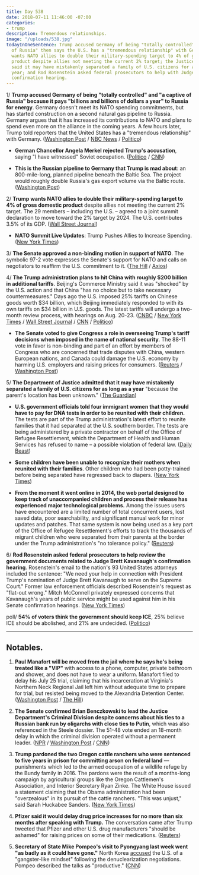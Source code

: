 ```yaml
---
title: Day 538
date: 2018-07-11 11:46:00 -07:00
categories:
- trump
description: Tremendous relationships.
image: "/uploads/538.jpg"
todayInOneSentence: Trump accused Germany of being "totally controlled" and "a captive
  of Russia" then says the U.S. has a "tremendous relationship" with Germany; Trump
  wants NATO allies to double their military-spending target to 4% of gross domestic
  product despite allies not meeting the current 2% target; the Justice Department
  said it may have mistakenly separated a family of U.S. citizens for as long as a
  year; and Rod Rosenstein asked federal prosecutors to help with Judge Kavanaugh's
  confirmation hearing.
---
```


1/ **Trump accused Germany of being "totally controlled" and "a captive of Russia" because it pays "billions and billions of dollars a year" to Russia for energy**. Germany doesn't meet its NATO spending commitments, but has started construction on a second natural gas pipeline to Russia. Germany argues that it has increased its contributions to NATO and plans to spend even more on the alliance in the coming years. A few hours later, Trump told reporters that the United States has a "tremendous relationship" with Germany. ([Washington Post](https://www.washingtonpost.com/world/europe/trump-says-germanyis-captive-to-russia-in-fiery-opening-salvo-against-nato/2018/07/11/56aa7174-7f0a-11e8-a63f-7b5d2aba7ac5_story.html?utm_term=.c96100d08ba3) / [NBC News](https://www.nbcnews.com/news/world/trump-blasts-nato-allies-says-germany-captive-russia-n890471) / [Politico](https://www.politico.com/story/2018/07/11/trump-merkel-germany-comment-nato-summit-709311))

* **German Chancellor Angela Merkel rejected Trump's accusation**, saying "I have witnessed" Soviet occupation. ([Politico](https://www.politico.eu/article/merkel-hits-back-at-trumps-attack-i-remember-soviet-occupation/) / [CNN](https://www.cnn.com/2018/07/11/politics/angela-merkel-east-germany-nato-trump/index.html))

* **This is the Russian pipeline to Germany that Trump is mad about**: an 800-mile-long, planned pipeline beneath the Baltic Sea. The project would roughly double Russia's gas export volume via the Baltic route. ([Washington Post](https://www.washingtonpost.com/news/worldviews/wp/2018/07/11/the-russian-pipeline-to-germany-that-trump-is-so-mad-about-explained/))

2/ **Trump wants NATO allies to double their military-spending target to 4% of gross domestic product** despite allies not meeting the current 2% target. The 29 members – including the U.S. – agreed to a joint summit declaration to move toward the 2% target by 2024. The U.S. contributes 3.5% of its GDP. ([Wall Street Journal](https://www.wsj.com/articles/trump-calls-for-allies-to-increase-defense-spending-at-start-of-nato-summit-1531297516))

* **NATO Summit Live Updates**: Trump Pushes Allies to Increase Spending. ([New York Times](https://www.nytimes.com/2018/07/11/world/europe/trump-nato-live-updates.html))

3/ **The Senate approved a non-binding motion in support of NATO**. The symbolic 97-2 vote expresses the Senate's support for NATO and calls on negotiators to reaffirm the U.S. commitment to it. ([The Hill](http://thehill.com/homenews/administration/396399-senate-overwhelmingly-passes-resolution-supporting-nato-as-trump) / [Axios](https://www.axios.com/senate-trump-vote-supporting-nato--d1718d5b-b55a-4828-914a-21dd1f52032d.html))

4/ **The Trump administration plans to hit China with roughly $200 billion in additional tariffs**. Beijing's Commerce Ministry said it was "shocked" by the U.S. action and that China "has no choice but to take necessary countermeasures." Days ago the U.S. imposed 25% tariffs on Chinese goods worth $34 billion, which Beijing immediately responded to with its own tariffs on $34 billion in U.S. goods. The latest tariffs will undergo a two-month review process, with hearings on Aug. 20-23. ([CNBC](https://www.cnbc.com/2018/07/10/white-house-releases-list-of-goods-hit-by-200-billion-in-tariffs.html) / [New York Times](https://www.nytimes.com/2018/07/10/us/politics/trump-china-trade-war.html) / [Wall Street Journal](https://www.wsj.com/articles/shocked-by-latest-u-s-tariffs-beijing-seeks-retaliatory-action-1531313522) / [CNN](https://www.cnn.com/2018/07/10/politics/ustr-new-china-tariffs-trump/index.html) / [Politico](https://www.politico.com/story/2018/07/10/trump-china-trade-tariffs-708707))

* **The Senate voted to give Congress a role in overseeing Trump's tariff decisions when imposed in the name of national security**. The 88-11 vote in favor is non-binding and part of an effort by members of Congress who are concerned that trade disputes with China, western European nations, and Canada could damage the U.S. economy by harming U.S. employers and raising prices for consumers. ([Reuters](https://www.reuters.com/article/us-usa-trade-congress-vote/u-s-senate-backs-non-binding-measure-seeking-congressional-tariff-role-idUSKBN1K12IB) / [Washington Post](https://www.washingtonpost.com/business/economy/in-symbolic-rebuke-senate-votes-to-seek-congressional-role-in-president-trumps-tariff-decisions/2018/07/11/def7d556-851a-11e8-8553-a3ce89036c78_story.html))

5/ **The Department of Justice admitted that it may have mistakenly separated a family of U.S. citizens for as long as a year** "because the parent's location has been unknown." ([The Guardian](https://www.theguardian.com/us-news/2018/jul/11/us-immigration-family-separations-doj-us-citizens))

* **U.S. government officials told four immigrant women that they would have to pay for DNA tests in order to be reunited with their children.** The tests are part of the Trump administration's latest effort to reunite families that it had separated at the U.S. southern border. The tests are being administered by a private contractor on behalf of the Office of Refugee Resettlement, which the Department of Health and Human Services has refused to name – a possible violation of federal law. ([Daily Beast](https://www.thedailybeast.com/government-told-immigrant-parents-to-pay-for-dna-tests-to-be-reunited-with-kids-advocate))

* **Some children have been unable to recognize their mothers when reunited with their families**. Other children who had been potty-trained before being separated have regressed back to diapers. ([New York Times](https://www.nytimes.com/2018/07/10/us/politics/trump-administration-catch-and-release-migrants.html))

* **From the moment it went online in 2014, the web portal designed to keep track of unaccompanied children and process their release has experienced major technological problems.** Among the issues users have encountered are a limited number of total concurrent users, lost saved data, poor searchability, and significant manual work for minor updates and patches. That same system is now being used as a key part of the Office of Refugee Resettlement's efforts to track the thousands of migrant children who were separated from their parents at the border under the Trump administration's "no tolerance policy." ([Reuters](https://www.reuters.com/article/us-usa-immigration-database-insight/tech-issues-plague-u-s-web-portal-tracking-separated-children-idUSKBN1K11A2))

6/ **Rod Rosenstein asked federal prosecutors to help review the government documents related to Judge Brett Kavanaugh's confirmation hearing**. Rosenstein's email to the nation's 93 United States attorneys included the sentence: "We need your help in connection with President Trump's nomination of Judge Brett Kavanaugh to serve on the Supreme Court." Former law enforcement officials described Rosenstein's request as "flat-out wrong." Mitch McConnell privately expressed concerns that Kavanaugh's years of public service might be used against him in his Senate confirmation hearings. ([New York Times](https://www.nytimes.com/2018/07/11/us/politics/rosenstein-kavanaugh-document-review-prosecutors.html))

poll/ **54% of voters think the government should keep ICE**, 25% believe ICE should be abolished, and 21% are undecided. ([Politico](https://www.politico.com/story/2018/07/11/immigration-ice-abolish-poll-708703))

---

## Notables.

1. **Paul Manafort will be moved from the jail where he says he's being treated like a "VIP"** with access to a phone, computer, private bathroom and shower, and does not have to wear a uniform. Manafort filed to delay his July 25 trial, claiming that his incarceration at Virginia's Northern Neck Regional Jail left him without adequate time to prepare for trial, but resisted being moved to the Alexandria Detention Center. ([Washington Post](https://www.washingtonpost.com/local/public-safety/paul-manafort-has-phone-email-vip-treatment-in-jail-prosecutors-say/2018/07/11/2b7201b6-851d-11e8-8f6c-46cb43e3f306_story.html) / [The Hill](http://thehill.com/homenews/administration/396512-mueller-filing-manafort-has-personal-phone-laptop-not-required-to))

2. **The Senate confirmed Brian Benczkowski to lead the Justice Department's Criminal Division despite concerns about his ties to a Russian bank run by oligarchs with close ties to Putin**, which was also referenced in the Steele dossier. The 51-48 vote ended an 18-month delay in which the criminal division operated without a permanent leader. ([NPR](https://www.npr.org/2018/07/11/628044184/senate-confirms-new-boss-for-justice-department-criminal-division) / [Washington Post](https://www.washingtonpost.com/world/national-security/after-more-than-a-year-senate-confirms-nominee-to-lead-justice-department-criminal-division/2018/07/11/53fc96ac-839f-11e8-8f6c-46cb43e3f306_story.html) / [CNN](https://www.cnn.com/2018/07/11/politics/brian-benczkowski-confirmed-senate-justice-department/index.html))

3. **Trump pardoned the two Oregon cattle ranchers who were sentenced to five years in prison for committing arson on federal land** — punishments which led to the armed occupation of a wildlife refuge by the Bundy family in 2016. The pardons were the result of a months-long campaign by agricultural groups like the Oregon Cattlemen's Association, and Interior Secretary Ryan Zinke. The White House issued a statement claiming that the Obama administration had been "overzealous" in its pursuit of the cattle ranchers. "This was unjust," said Sarah Huckabee Sanders. ([New York Times](https://www.nytimes.com/2018/07/10/us/politics/trump-pardon-hammond-oregon.html))

4. **Pfizer said it would delay drug price increases for no more than six months after speaking with Trump.** The conversation came after Trump tweeted that Pfizer and other U.S. drug manufacturers "should be ashamed" for raising prices on some of their medications. ([Reuters](https://www.reuters.com/article/us-usa-trump-drugpricing/trump-says-pfizer-is-rolling-back-drug-price-hikes-idUSKBN1K0323))

5. **Secretary of State Mike Pompeo's visit to Pyongyang last week went "as badly as it could have gone."** North Korea [accused](https://www.cnn.com/2018/07/08/politics/north-korea-trump-administration-nuclear-talks/index.html) the U.S. of a "gangster-like mindset" following the denuclearization negotiations. Pompeo described the talks as "productive." ([CNN](https://www.cnn.com/2018/07/11/politics/pompeo-north-korea-intl/index.html))

